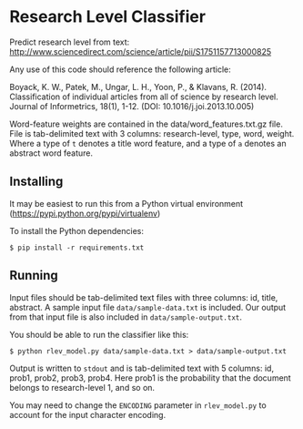 Research Level Classifier
==========

Predict research level from text: http://www.sciencedirect.com/science/article/pii/S1751157713000825

Any use of this code should reference the following article:

Boyack, K. W., Patek, M., Ungar, L. H., Yoon, P., & Klavans, R. (2014). Classification of individual articles from all of science by research level. Journal of Informetrics, 18(1), 1-12. (DOI: 10.1016/j.joi.2013.10.005)

Word-feature weights are contained in the data/word_features.txt.gz file.
File is tab-delimited text with 3 columns: research-level, type, word, weight.
Where a type of `t` denotes a title word feature, and a type of `a` denotes an abstract word feature.

Installing
----------

It may be easiest to run this from a Python virtual environment (https://pypi.python.org/pypi/virtualenv)

To install the Python dependencies:

    $ pip install -r requirements.txt
    
Running
-------

Input files should be tab-delimited text files with three columns: id, title, abstract.
A sample input file `data/sample-data.txt` is included. Our output from that input file is also
included in `data/sample-output.txt`.

You should be able to run the classifier like this:

    $ python rlev_model.py data/sample-data.txt > data/sample-output.txt
    
Output is written to `stdout` and is tab-delimited text with 5 columns: id, prob1, prob2, prob3, prob4.
Here prob1 is the probability that the document belongs to research-level 1, and so on.

You may need to change the `ENCODING` parameter in `rlev_model.py` to account for the input character encoding.
